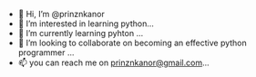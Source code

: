 - 👋 Hi, I’m @prinznkanor
- 👀 I’m interested in learning python...
- 🌱 I’m currently learning pyhton ...
- 💞️ I’m looking to collaborate on becoming an effective python programmer ...
- 📫 you can reach me on prinznkanor@gmail.com...

<!---
prinznkanor/prinznkanor is a ✨ special ✨ repository because its `README.md` (this file) appears on your GitHub profile.
You can click the Preview link to take a look at your changes.
--->
